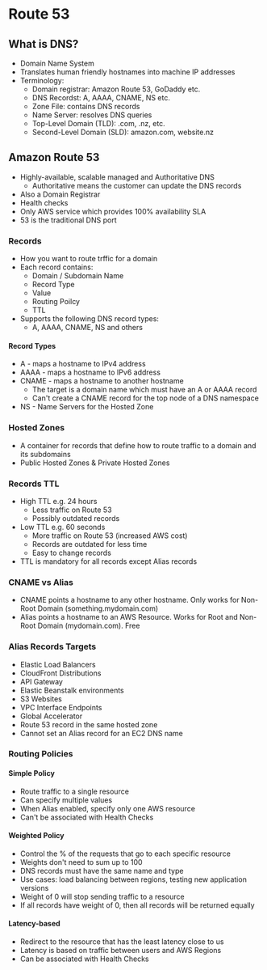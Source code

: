 # Route 53

## What is DNS?

- Domain Name System
- Translates human friendly hostnames into machine IP addresses
- Terminology:
  - Domain registrar: Amazon Route 53, GoDaddy etc.
  - DNS Recordst: A, AAAA, CNAME, NS etc.
  - Zone File: contains DNS records
  - Name Server: resolves DNS queries
  - Top-Level Domain (TLD): .com, .nz, etc.
  - Second-Level Domain (SLD): amazon.com, website.nz

## Amazon Route 53

- Highly-available, scalable managed and Authoritative DNS
  - Authoritative means the customer can update the DNS records
- Also a Domain Registrar
- Health checks
- Only AWS service which provides 100% availability SLA
- 53 is the traditional DNS port

### Records

- How you want to route trffic for a domain
- Each record contains:
  - Domain / Subdomain Name
  - Record Type
  - Value
  - Routing Poilcy
  - TTL
- Supports the following DNS record types:
  - A, AAAA, CNAME, NS and others

#### Record Types

- A - maps a hostname to IPv4 address
- AAAA - maps a hostname to IPv6 address
- CNAME - maps a hostname to another hostname
  - The target is a domain name which must have an A or AAAA record
  - Can't create a CNAME record for the top node of a DNS namespace
- NS - Name Servers for the Hosted Zone

### Hosted Zones

- A container for records that define how to route traffic to a domain and its subdomains
- Public Hosted Zones & Private Hosted Zones

### Records TTL

- High TTL e.g. 24 hours
  - Less traffic on Route 53
  - Possibly outdated records
- Low TTL e.g. 60 seconds
  - More traffic on Route 53 (increased AWS cost)
  - Records are outdated for less time
  - Easy to change records
- TTL is mandatory for all records except Alias records

### CNAME vs Alias

- CNAME points a hostname to any other hostname. Only works for Non-Root Domain (something.mydomain.com)
- Alias points a hostname to an AWS Resource. Works for Root and Non-Root Domain (mydomain.com). Free

### Alias Records Targets

- Elastic Load Balancers
- CloudFront Distributions
- API Gateway
- Elastic Beanstalk environments
- S3 Websites
- VPC Interface Endpoints
- Global Accelerator
- Route 53 record in the same hosted zone
- Cannot set an Alias record for an EC2 DNS name

### Routing Policies

#### Simple Policy

- Route traffic to a single resource
- Can specify multiple values
- When Alias enabled, specify only one AWS resource
- Can't be associated with Health Checks

#### Weighted Policy

- Control the % of the requests that go to each specific resource
- Weights don't need to sum up to 100
- DNS records must have the same name and type
- Use cases: load balancing between regions, testing new application versions
- Weight of 0 will stop sending traffic to a resource
- If all records have weight of 0, then all records will be returned equally

#### Latency-based

- Redirect to the resource that has the least latency close to us
- Latency is based on traffic between users and AWS Regions
- Can be associated with Health Checks

